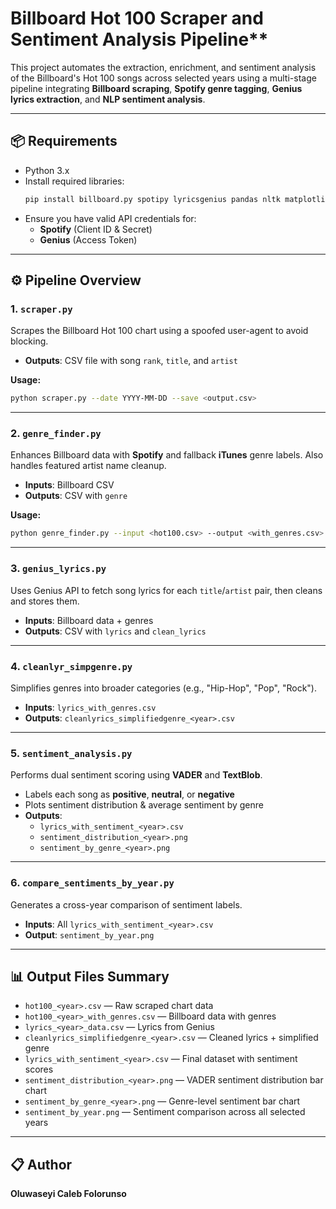 
# Billboard Hot 100 Scraper and Sentiment Analysis Pipeline**

This project automates the extraction, enrichment, and sentiment analysis of the Billboard's Hot 100 songs across selected years using a multi-stage pipeline integrating **Billboard scraping**, **Spotify genre tagging**, **Genius lyrics extraction**, and **NLP sentiment analysis**.

---

## 📦 Requirements
- Python 3.x
- Install required libraries:
  ```bash
  pip install billboard.py spotipy lyricsgenius pandas nltk matplotlib textblob beautifulsoup4 lxml
  ```
- Ensure you have valid API credentials for:
  - **Spotify** (Client ID & Secret)
  - **Genius** (Access Token)

---

## ⚙️ Pipeline Overview

### 1. `scraper.py`
Scrapes the Billboard Hot 100 chart using a spoofed user-agent to avoid blocking.
- **Outputs**: CSV file with song `rank`, `title`, and `artist`

**Usage:**
```bash
python scraper.py --date YYYY-MM-DD --save <output.csv>
```

---

### 2. `genre_finder.py`
Enhances Billboard data with **Spotify** and fallback **iTunes** genre labels. Also handles featured artist name cleanup.
- **Inputs**: Billboard CSV
- **Outputs**: CSV with `genre`

**Usage:**
```bash
python genre_finder.py --input <hot100.csv> --output <with_genres.csv>
```

---

### 3. `genius_lyrics.py`
Uses Genius API to fetch song lyrics for each `title`/`artist` pair, then cleans and stores them.
- **Inputs**: Billboard data + genres
- **Outputs**: CSV with `lyrics` and `clean_lyrics`

---

### 4. `cleanlyr_simpgenre.py`
Simplifies genres into broader categories (e.g., "Hip-Hop", "Pop", "Rock").
- **Inputs**: `lyrics_with_genres.csv`
- **Outputs**: `cleanlyrics_simplifiedgenre_<year>.csv`

---

### 5. `sentiment_analysis.py`
Performs dual sentiment scoring using **VADER** and **TextBlob**.
- Labels each song as **positive**, **neutral**, or **negative**
- Plots sentiment distribution & average sentiment by genre
- **Outputs**:
  - `lyrics_with_sentiment_<year>.csv`
  - `sentiment_distribution_<year>.png`
  - `sentiment_by_genre_<year>.png`

---

### 6. `compare_sentiments_by_year.py`
Generates a cross-year comparison of sentiment labels.
- **Inputs**: All `lyrics_with_sentiment_<year>.csv`
- **Output**: `sentiment_by_year.png`

---

## 📊 Output Files Summary
- `hot100_<year>.csv` — Raw scraped chart data
- `hot100_<year>_with_genres.csv` — Billboard data with genres
- `lyrics_<year>_data.csv` — Lyrics from Genius
- `cleanlyrics_simplifiedgenre_<year>.csv` — Cleaned lyrics + simplified genre
- `lyrics_with_sentiment_<year>.csv` — Final dataset with sentiment scores
- `sentiment_distribution_<year>.png` — VADER sentiment distribution bar chart
- `sentiment_by_genre_<year>.png` — Genre-level sentiment bar chart
- `sentiment_by_year.png` — Sentiment comparison across all selected years

---

## 📋 Author
**Oluwaseyi Caleb Folorunso**
